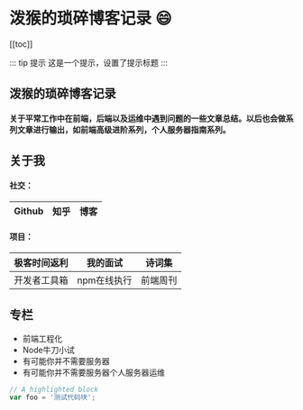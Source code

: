 # 泼猴的琐碎博客记录  :smile:
[[toc]] 

::: tip 提示
这是一个提示，设置了提示标题
:::

## 泼猴的琐碎博客记录
#### 关于平常工作中在前端，后端以及运维中遇到问题的一些文章总结。以后也会做系列文章进行输出，如前端高级进阶系列，个人服务器指南系列。

## 关于我
#### 社交：
Github|知乎|博客
:--:|:--:|:--:
#### 项目：
极客时间返利|我的面试|诗词集
:--:|:--:|:--:
开发者工具箱|npm在线执行|前端周刊

## 专栏
- 前端工程化
- Node牛刀小试
- 有可能你并不需要服务器
- 有可能你并不需要服务器个人服务器运维

```javascript
// A highlighted block
var foo = '测试代码块';
```